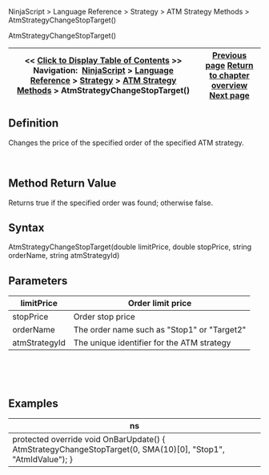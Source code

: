 ﻿


NinjaScript \> Language Reference \> Strategy \> ATM Strategy Methods \> AtmStrategyChangeStopTarget()






















AtmStrategyChangeStopTarget()







| \<\< [Click to Display Table of Contents](atmstrategychangestoptarget.md) \>\> **Navigation:**     [NinjaScript](ninjascript.md) \> [Language Reference](language_reference_wip.md) \> [Strategy](strategy.md) \> [ATM Strategy Methods](atm_strategy_methods.md) \> AtmStrategyChangeStopTarget() | [Previous page](atmstrategychangeentryorder.md) [Return to chapter overview](atm_strategy_methods.md) [Next page](atmstrategyclose.md) |
| --- | --- |











## Definition


Changes the price of the specified order of the specified ATM strategy.


 


## Method Return Value


Returns true if the specified order was found; otherwise false.


## 


## Syntax


AtmStrategyChangeStopTarget(double limitPrice, double stopPrice, string orderName, string atmStrategyId)


## 


## Parameters




| limitPrice | Order limit price |
| --- | --- |
| stopPrice | Order stop price |
| orderName | The order name such as "Stop1" or "Target2" |
| atmStrategyId | The unique identifier for the ATM strategy |



 


 


## 


## Examples




| ns |
| --- |
| protected override void OnBarUpdate() {      AtmStrategyChangeStopTarget(0, SMA(10)\[0], "Stop1", "AtmIdValue"); } |









